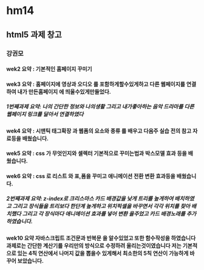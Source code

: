 # hm14
## html5 과제 창고
### 강권모
#### wek2 요약 : 기본적인 홈페이지 꾸미기
#### wek3 요약 : 홈페이지에 영상과 오디오 를 포함하게할수있게하고 다른 웹페이지를 연결하여 내가 만든홈페이지 에 띄울수있게만들었다.
##### 1번째과제 요약: 나의 간단한 정보와 나의생활 그리고 내가좋아하는 음악 드라마를 다른 웹페이지 링크를 달아서 연결하였다
#### wek4 요약 : 시맨틱 태그확장 과 웹폼의 요소와 종류 를 배우고 다음주 실습 전의 참고 자료등을 배웠습니다.
#### wek5 요약 : css 가 무엇인지와 셀렉터 기본적으로 꾸미는법과 박스모델 효과 등을 배웠습니다.
#### wek6 요약 : css 로 리스트 와 표,폼을 꾸미고 애니메이션 전환 변환 효과등을 배웠습니다.
##### 2번째과제 요약: z-index로 크리스마스 카드 배경값을 낮게 트리를 높게하여 배치하였고 그리고 장식들을 트리보다 한단계 높게하고 위치픽셀을 바꾸면서 각각 위치를 찾아 배치했다 그리고 각 장식마다 애니메이션 효과를 넣어 변환 을주었고 카드 배경노래를 추가하였습니다.
#### wek10 요약 자바스크립트 조건문과 반복문 을 알수있었고 또한 함수작성을 하였습니다 과제로는 간단한 계산기를 우리만의 방식으로 수정하려 올리는것이였습니다 저는 기본적으로 있는 4칙 연산에서 나머지 값을 뽑을수 있게해서 최소한의 5칙 연산이 가능하게 바꾸어 보았습니다.
